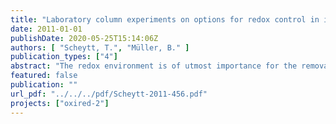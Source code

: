 ```yaml
---
title: "Laboratory column experiments on options for redox control in infiltration ponds for artificial recharge"
date: 2011-01-01
publishDate: 2020-05-25T15:14:06Z
authors: [ "Scheytt, T.", "Müller, B." ]
publication_types: ["4"]
abstract: "The redox environment is of utmost importance for the removal of organic compounds during artificial recharge. Within the research project OXIRED-2 five laboratory sand column experiments with natural sediments from the Lake Tegel infiltration pond and with microsieved surface water from Lake Tegel (Berlin) were performed to study the possibility to control the redox environment. Special emphasis was given to the sediments, the set-up of the column experiments, and the contact time within the column. The sediment was used either untreated or heated to 200°C or 550°C to study the effect of activation of organic carbon at 200°C and the effect of at least partial removal of natural organic carbon at 550°C. Additionally, an artificially produced iron coated sand was used for a two-layer experiment to increase the residence time of compounds susceptible to sorption within a given redox zone. Results reveal an immediate decrease of oxygen content at the outflow of the column in every experiment. Likewise, the redox potential also dropped significantly and immediately after the experiments started. However, the redox potential was significantly lower (approximately – 200 mV) in the experiments with the untreated or slightly heated sediments, and higher (about + 300 mV) for the experiment with the sediment heated up to 550°C. The redox zones known in natural environments developed also within the experiments even down to sulfate reduction at experiment No. 2. Ozonation of the influent water did not change the redox environment at the outflow of the column indicating a high reduction capacity of the natural sediment in the column within the duration of the experiments of up to 19 days. A constant input of ozone and an extended duration of the experiments might lead to a depletion of organic carbon in the sand column which could increase the redox potential. However, a complete depletion of organic carbon is very unlikely for managed aquifer recharge systems. The two-layer experiment with natural sand and artificially produced iron coated sands revealed that the iron coated sands had no influence on the redox system and only slight effect on the transport of ions. However, combining layers with different functionality might show great opportunities for designing and controlling redox systems especially with specific residence times in different redox zones for certain compounds in mind."
featured: false
publication: ""
url_pdf: "../../../pdf/Scheytt-2011-456.pdf"
projects: ["oxired-2"]
---
```


